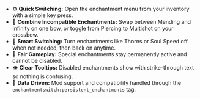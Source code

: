 - ⚙️ **Quick Switching:** Open the enchantment menu from your inventory with a simple key press.  
- 🔄 **Combine Incompatible Enchantments:** Swap between Mending and Infinity on one bow, or toggle from Piercing to Multishot on your crossbow.  
- 🧊 **Smart Switching:** Turn enchantments like Thorns or Soul Speed off when not needed, then back on anytime.  
- 🚫 **Fair Gameplay:** Special enchantments stay permanently active and cannot be disabled.  
- 👁️ **Clear Tooltips:** Disabled enchantments show with strike-through text so nothing is confusing.  
- 🧩 **Data Driven:** Mod support and compatibility handled through the `enchantmentswitch:persistent_enchantments` tag.  
